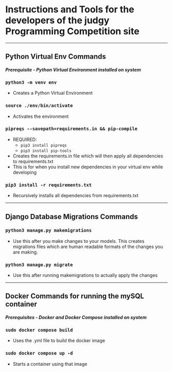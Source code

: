# Instructions and Tools for the developers of the judgy Programming Competition site

---

## Python Virtual Env Commands

#### _Prerequisite - Python Virtual Environment installed on system_

### `python3 -m venv env`

- Creates a Python Virtual Environment

### `source ./env/bin/activate`

- Activates the environment

### `pipreqs --savepath=requirements.in && pip-compile`

- REQUIRED:
  - `pip3 install pipreqs`
  - `pip3 install pip-tools`
- Creates the requirements.in file which will then apply all dependencies to requirements.txt
- This is for when you install new dependencies in your virtual env while developing

### `pip3 install -r requirements.txt`

- Recursively installs all dependencies from requirements.txt

---

## Django Database Migrations Commands

### `python3 manage.py makemigrations`

- Use this after you make changes to your models. This creates migrations files which are human readable formats of the changes you are making.

### `python3 manage.py migrate`

- Use this after running makemigrations to actually apply the changes

---

## Docker Commands for running the mySQL container

#### _Prerequisites - Docker and Docker Compose installed on system_

### `sudo docker compose build`

- Uses the .yml file to build the docker image

### `sudo docker compose up -d`

- Starts a container using that image
